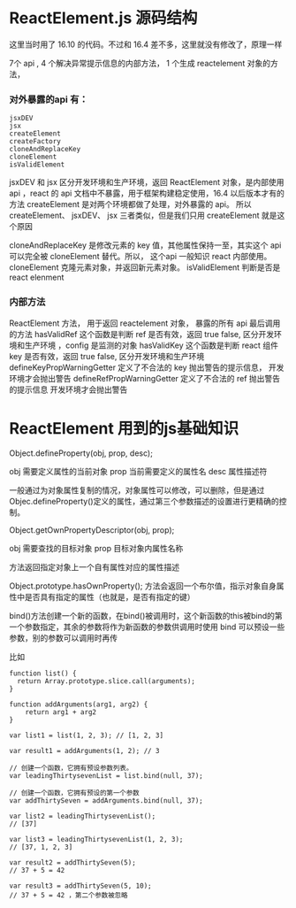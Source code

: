 
# ReactElement.js  源码结构
这里当时用了 16.10 的代码。不过和 16.4 差不多，这里就没有修改了，原理一样

 7个 api ,  4 个解决异常提示信息的内部方法， 1 个生成 reactelement 对象的方法，

### 对外暴露的api 有：

```
jsxDEV  
jsx 
createElement
createFactory
cloneAndReplaceKey
cloneElement
isValidElement
```
jsxDEV 和 jsx 区分开发环境和生产环境，返回 ReactElement 对象，是内部使用 api ，react 的 api 文档中不暴露，用于框架构建稳定使用，16.4 以后版本才有的方法
createElement 是对两个环境都做了处理，对外暴露的 api。
所以  createElement、 jsxDEV、 jsx 三者类似，但是我们只用 createElement 就是这个原因

cloneAndReplaceKey 是修改元素的 key 值，其他属性保持一至，其实这个 api 可以完全被 cloneElement 替代。所以， 这个api 一般知识 react 内部使用。
cloneElement  克隆元素对象，并返回新元素对象。
isValidElement 判断是否是 react elenment

### 内部方法

ReactElement 方法， 用于返回 reactelement  对象， 暴露的所有 api 最后调用的方法
hasValidRef   这个函数是判断 ref 是否有效，返回 true false, 区分开发环境和生产环境 ，config 是监测的对象
hasValidKey   这个函数是判断 react 组件 key 是否有效，返回 true false, 区分开发环境和生产环境
defineKeyPropWarningGetter    定义了不合法的 key 抛出警告的提示信息， 开发环境才会抛出警告
defineRefPropWarningGetter    定义了不合法的 ref 抛出警告的提示信息 开发环境才会抛出警告

# ReactElement 用到的js基础知识

Object.defineProperty(obj, prop, desc);

obj 需要定义属性的当前对象
prop 当前需要定义的属性名
desc 属性描述符

一般通过为对象属性复制的情况，对象属性可以修改，可以删除，但是通过 Objec.defineProperty()定义的属性，通过第三个参数描述的设置进行更精确的控制。

Object.getOwnPropertyDescriptor(obj, prop);

obj 需要查找的目标对象
prop 目标对象内属性名称

方法返回指定对象上一个自有属性对应的属性描述

Object.prototype.hasOwnProperty(); 方法会返回一个布尔值，指示对象自身属性中是否具有指定的属性（也就是，是否有指定的键）


bind()方法创建一个新的函数，在bind()被调用时，这个新函数的this被bind的第一个参数指定，其余的参数将作为新函数的参数供调用时使用
bind 可以预设一些参数，别的参数可以调用时再传

比如
```
function list() {
  return Array.prototype.slice.call(arguments);
}

function addArguments(arg1, arg2) {
    return arg1 + arg2
}

var list1 = list(1, 2, 3); // [1, 2, 3]

var result1 = addArguments(1, 2); // 3

// 创建一个函数，它拥有预设参数列表。
var leadingThirtysevenList = list.bind(null, 37);

// 创建一个函数，它拥有预设的第一个参数
var addThirtySeven = addArguments.bind(null, 37); 

var list2 = leadingThirtysevenList(); 
// [37]

var list3 = leadingThirtysevenList(1, 2, 3); 
// [37, 1, 2, 3]

var result2 = addThirtySeven(5); 
// 37 + 5 = 42 

var result3 = addThirtySeven(5, 10);
// 37 + 5 = 42 ，第二个参数被忽略
```